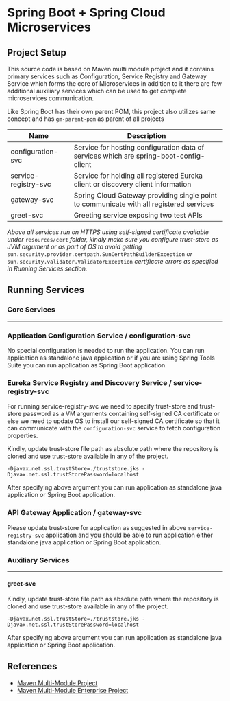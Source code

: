 # Spring Boot + Spring Cloud Microservices
## Project Setup

This source code is based on Maven multi module project and it contains primary services such as Configuration, Service Registry and Gateway Service which forms the core of Microservices in addition to it there are few additional auxiliary services which can be used to get complete microservices communication.


Like Spring Boot has their own parent POM, this project also utilizes same concept and has `gm-parent-pom` as parent of all projects



| Name | Description |
| ----------- | ----------- |
| configuration-svc | Service for hosting configuration data of services which are spring-boot-config-client |
| service-registry-svc | Service for holding all registered Eureka client or discovery client information |
| gateway-svc | Spring Cloud Gateway providing single point to communicate with all registered services |
|greet-svc | Greeting service exposing two test APIs |



*Above all services run on HTTPS using self-signed certificate available under* `resources/cert` *folder, kindly make sure you configure trust-store* *as JVM argument or* *as part of OS to avoid getting* `sun.security.provider.certpath.SunCertPathBuilderException` *or* `sun.security.validator.ValidatorException` *certificate errors as specified in Running Services section.*



## Running Services
### Core Services
---
### **Application Configuration Service / configuration-svc**
No special configuration is needed to run the application. You can run application as standalone java application or if you are using Spring Tools Suite you can run application as Spring Boot application.
### **Eureka Service Registry and Discovery Service / service-registry-svc**

For running service-registry-svc we need to specify trust-store and trust-store password as a VM arguments containing self-signed CA certificate or else we need to update OS to install our self-signed CA certificate so that it can communicate with the `configuration-svc` service to fetch configuration properties.


Kindly, update trust-store file path as absolute path where the repository is cloned and use trust-store available in any of the project.


`-Djavax.net.ssl.trustStore=./truststore.jks -Djavax.net.ssl.trustStorePassword=localhost`


After specifying above argument you can run application as standalone java application or Spring Boot application.
### **API Gateway Application / gateway-svc**
Please update trust-store for application as suggested in above `service-registry-svc` application and you should be able to run application either standalone java application or Spring Boot application.
### Auxiliary Services
---
#### **greet-svc**
Kindly, update trust-store file path as absolute path where the repository is cloned and use trust-store available in any of the project.


`-Djavax.net.ssl.trustStore=./truststore.jks -Djavax.net.ssl.trustStorePassword=localhost`


After specifying above argument you can run application as standalone java application or Spring Boot application.

## References
- [Maven Multi-Module Project](https://books.sonatype.com/mvnex-book/reference/multimodule.html)
- [Maven Multi-Module Enterprise Project](https://books.sonatype.com/mvnex-book/reference/multimodule-web-spring.html)
